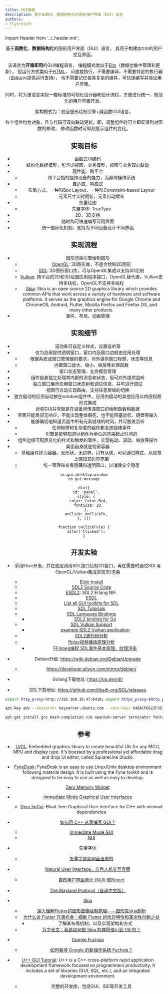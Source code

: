 ```yaml
---
title: GUI编程
description: 基于函数化、数据结构化的图形用户界面（GUI）语言
authors:
- flytreleft
---
```


import Header from '../_header.md';

<Header />


基于**函数化**、**数据结构化**的图形用户界面（GUI）语言，
其用于构建`盘古OS`的用户交互界面。

该语言为**开箱即用**的GUI编程语言，
编程模式类似于[Elm](https://elm-lang.org/)（数据也集中管理和更新），
但运行方式类似于[HTML](https://en.wikipedia.org/wiki/HTML)，
可直接执行，不需要编译，不需要特定的执行器（由`盘古OS`提供运行支持），
也不需要记忆各类复杂的组件，可快速编写并验证用户界面。

同时，将为该语言实现一套标准的可视化设计器和设计流程，方便进行统一、规范化的用户界面开发。

架构模式为：底层图形绘制引擎+纯函数GUI语言。

各个组件均为对象，且与代码可双向联动更新，即，调整组件时可立即反馈到对函数的修改，
修改函数时可即刻显示组件的变化。

## 实现目标

- 函数式UI编码
- 结构化数据模型，包含UI视图、业务模型，视图与业务双向联动
- 高性能、跨平台
  - 跨平台指的是跨设备的能力，而非跨操作系统
- 自适应、响应式
  - 布局方式，一种叫Box Layout，一种叫Constraint-based Layout
  - 元素尺寸实时更新，元素自动增长
- 矢量绘图
  - 矢量字体: TrueType
- 2D、3D支持
- 随时均可快速编写可用界面
- 统一国际化机制，支持为不同设备设计不同界面

## 实现流程

- 图形渲染引擎绘制图形
  - [OpenGL](https://www.opengl.org): 3D图形库，不适合绘制2D图形
  - [SDL](https://libsdl.org/): 2D图形窗口库，可与OpenGL集成以支持3D绘制
  - [Vulkan](https://www.vulkan.org/): 跨平台的2D和3D绘图应用程序接口，OpenGL替代者。Vulkan支持多线程，OpenGL不支持多线程
  - [Skia](https://skia.org/docs/):
    Skia is an open source 2D graphics library which provides common APIs
    that work across a variety of hardware and software platforms.
    It serves as the graphics engine for Google Chrome and ChromeOS,
    Android, Flutter, Mozilla Firefox and Firefox OS, and many other products.
- 事件、布局、动画管理

## 实现细节

- 滚动条可自定义样式，设置监听等
- 仅为应用提供透明窗口，窗口内及窗口边框由应用处理
  - 根据系统或窗口管理器的要求，对外提供窗口标题、状态等信息
  - 内置窗口放大、缩小、缩放等处理函数
- 窗口状态管理、业务模型管理
- 组件自身独立处理其内部的消息和状态，但可对外提供监听
- 独立窗口展示应用窗口状态树和调试信息，并可进行调试
- 视图可自动实现路由，支持任意层级的切换
- 独立启动的应用自动放在window组件中，应用内启动的其他应用以内嵌视图形式集成
- 远程GUI共享就是在设备间传递窗口的绘制函数和数据
- 界面只能局部无响应，不能出现整体假死，也不能阻塞鼠标、键盘等输入
- 能够确切地知道页面中所有元素就绪的时间，并可触发监听
  - 任何规模和复杂度的组件都发送就绪事件
  - 引擎是能够知道以组件为单位的渲染起止时间的
- 组件边缘可配置变化的样式和触发的事件，实现拖动、滚动、缩放等操作
- 桌面自身就是视窗容器
  - 基础组件即为容器。无形状，无边界，只有从属，可以通过样式，从视觉上感知其边界范围
  - 统一管理和查看隐藏和透明窗口，以消除安全隐患

```
os.gui.desktop.window
os.gui.message
```

```
div({
  id: 'panel',
  style: {
    color: Color.Red,
    fontSize: 10,
  },
  onClick: onClickFn,
}, [])

function onClickFn(e) {
  alter('Clicked');
}
```

## 开发实验

- 采用Elixir开发，并在底层调用SDL接口绘制2D窗口，再在需要时通过SDL与OpenGL/Vulkan集成实现3D渲染
  - [Elixir Install](https://elixir-lang.org/install.html)
  - [SDL2 Source Code](https://github.com/libsdl-org/SDL/)
  - [ESDL2](https://github.com/ninenines/esdl2): SDL2 Erlang NIF.
  - [ESDL](https://github.com/dgud/esdl/)
  - [List all GUI toolkits for SDL](https://discourse.libsdl.org/t/list-all-gui-toolkits-for-sdl/21911/3)
  - [SDL Tutorials](http://www.sdltutorials.com/)
  - [SDL Language Bindings](https://libsdl.org/languages.php)
    - [SDL2 binding for Go](https://github.com/veandco/go-sdl2)
  - [SDL Vulkan Support](https://wiki.libsdl.org/CategoryVulkan)
    - [example SDL2 Vulkan application](https://gist.github.com/YukiSnowy/dc31f47448ac61dd6aedee18b5d53858)
  - [SDL2源代码分析](https://www.cnblogs.com/xkfz007/articles/4524511.html)
  - [ffplay视频播放原理分析](https://segmentfault.com/a/1190000042263220)
    - [FFmpeg编程 SDL事件基本原理、纹理渲染](https://zhuanlan.zhihu.com/p/547238211)

- Debian升级: https://wiki.debian.org/DebianUpgrade
  - https://developer.aliyun.com/mirror/debian/
- Golang下载地址: https://go.dev/dl/
- SDL下载地址: https://github.com/libsdl-org/SDL/releases

```bash
export http_proxy=http://192.168.10.47:6418; export https_proxy=$http_proxy

apt-key adv --keyserver keyserver.ubuntu.com --recv-keys 648ACFD622F3D138 0E98404D386FA1D9 605C66F00D6C9793

apt-get install gcc bash-completion vim openssh-server terminator fonts-noto git rsync
```


## 参考

- [LVGL](https://github.com/lvgl/lvgl):
  Embedded graphics library to create beautiful UIs for any MCU, MPU and display type.
  It's boosted by a professional yet affordable drag and drop UI editor, called SquareLine Studio.
- [FyneDesk](https://github.com/fyne-io/fynedesk/):
  FyneDesk is an easy to use Linux/Unix desktop environment following material design.
  It is built using the Fyne toolkit and is designed to be easy to use as well as easy to develop.
- [Zero Memory Widget](https://perso.univ-lyon1.fr/thierry.excoffier/ZMW/)
- [Immediate Mode Graphical User Interfaces](http://www.cse.chalmers.se/edu/year/2011/course/TDA361/Advanced%20Computer%20Graphics/IMGUI.pdf)
  - [Dear ImGui](https://github.com/ocornut/imgui):
    Bloat-free Graphical User interface for C++ with minimal dependencies
- [如何用 C++ 从零编写 GUI？](https://www.zhihu.com/question/24462113)
  - [Immediate Mode GUI](https://www.zhihu.com/question/24462113/answer/1463984603)
  - [NUI](https://www.zhihu.com/question/24462113/answer/108810406)
- [矢量字体](https://zh.m.wikipedia.org/zh-hans/%E7%9F%A2%E9%87%8F%E5%AD%97%E4%BD%93)
  - [矢量字是如何画出来的](https://huailiang.github.io/blog/2019/engine/)
- [Natural User Interface，自然人机交互界面](https://zhuanlan.zhihu.com/p/159080929)
  - [自然用户界面简介 (NUI) 和Kinect](https://learn.microsoft.com/zh-cn/shows/k4wdev/introduction-to-natural-user-interfaces-nui-kinect)
- [The Wayland Protocol（自译中文版）](https://wayland.axionl.me/)

- [Skia](https://skia.org/docs/)
  - [深入理解Flutter的图形图像绘制原理——图形库skia剖析](https://segmentfault.com/a/1190000038827450)
  - [为什么说 Flutter 充满机会：细数 Flutter 的优异特性和革命性创新之处](https://fuchsia-china.com/flutter-intro/)
    - 了解其布局机制，以及实现架构和方式
  - [万字长文：我是如何把 Skia 的体积缩小到 1/8 的？](https://www.infoq.cn/article/omef0qu4qllcy3drvep9)

- [Google Fuchsia](https://fuchsia-china.com/)
  - [如何看待 Google 的新操作系统 Fuchsia？](https://www.zhihu.com/question/49535135)

- [U++ GUI Tutorial](https://www.ultimatepp.org/srcdoc$CtrlLib$Tutorial$en-us.html):
  U++ is a C++ cross-platform rapid application development framework focused on programmers productivity.
  It includes a set of libraries (GUI, SQL, etc.), and an integrated development environment.
  - 完整的开发库，包括GUI、IDE等开发工具
